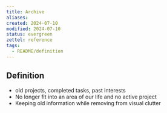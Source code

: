 ```yaml
---
title: Archive
aliases: 
created: 2024-07-10
modified: 2024-07-10
status: evergreen
zettel: reference
tags:
  - README/definition
---
```

## Definition
- old projects, completed tasks, past interests
- No longer fit into an area of our life and no active project
- Keeping old information while removing from visual clutter